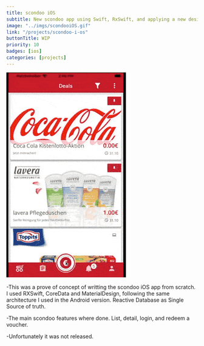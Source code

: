 ```yaml
---
title: scondoo iOS
subtitle: New scondoo app using Swift, RxSwift, and applying a new design
image: "../imgs/scondooiOS.gif"
link: "/projects/scondoo-i-os"
buttonTitle: WIP
priority: 10
badges: [ios]
categories: [projects]
---
```

![scondoo iOS](../imgs/scondooiOS.gif)

-This was a prove of concept of writting the scondoo iOS app from scratch. I used RXSwift, CoreData and MaterialDesign, following the same architecture I used in the Android version. Reactive Database as Single Source of truth.

-The main scondoo features where done. List, detail, login, and redeem a voucher.

-Unfortunately it was not released.
